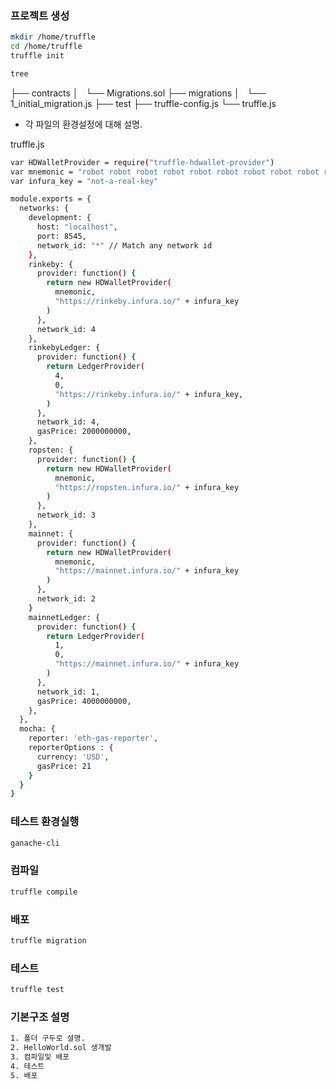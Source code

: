 ### 프로젝트 생성
```bash
mkdir /home/truffle
cd /home/truffle
truffle init
```

```bash
tree
```

> 
├── contracts
│   └── Migrations.sol
├── migrations
│   └── 1_initial_migration.js
├── test
├── truffle-config.js
└── truffle.js

* 각 파일의 환경설정에 대해 설명.

truffle.js 
```bash
var HDWalletProvider = require("truffle-hdwallet-provider")
var mnemonic = "robot robot robot robot robot robot robot robot robot robot robot robot"
var infura_key = "not-a-real-key"

module.exports = {
  networks: {
    development: {
      host: "localhost",
      port: 8545,
      network_id: "*" // Match any network id
    },
    rinkeby: {
      provider: function() {
        return new HDWalletProvider(
          mnemonic,
          "https://rinkeby.infura.io/" + infura_key
        )
      },
      network_id: 4
    },
    rinkebyLedger: {
      provider: function() {
        return LedgerProvider(
          4, 
          0,
          "https://rinkeby.infura.io/" + infura_key,
        )
      },
      network_id: 4,
      gasPrice: 2000000000,
    },
    ropsten: {
      provider: function() {
        return new HDWalletProvider(
          mnemonic,
          "https://ropsten.infura.io/" + infura_key
        )
      },
      network_id: 3
    },
    mainnet: {
      provider: function() {
        return new HDWalletProvider(
          mnemonic,
          "https://mainnet.infura.io/" + infura_key
        )
      },
      network_id: 2
    }
    mainnetLedger: {
      provider: function() {
        return LedgerProvider(
          1, 
          0,
          "https://mainnet.infura.io/" + infura_key
        )
      },
      network_id: 1,
      gasPrice: 4000000000,
    },
  },
  mocha: {
    reporter: 'eth-gas-reporter',
    reporterOptions : {
      currency: 'USD',
      gasPrice: 21
    }
  }
}
```

### 테스트 환경실행
```bash
ganache-cli
```

### 컴파일
```bash
truffle compile
```

### 배포
```bash
truffle migration
```

### 테스트
```bash
truffle test
```


### 기본구조 설명
```bash
1. 폴더 구두로 설명.
2. HelloWorld.sol 생개발
3. 컴파일및 배포
4. 테스트
5. 배포
```

